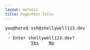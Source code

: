 ```yaml
---
layout: default
title: Page/Post Title
---
```

<pre>
you@here$ ssh@shellywell123.dev
 -
 - Enter shellywell123.dev? 
          <a href="./tree/index.html">Yes</a>    <a href="https://www.youtube.com/watch?v=dQw4w9WgXcQ&ab_channel=RickAstley">No</a>
</pre>